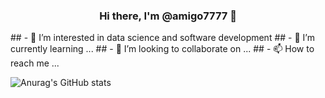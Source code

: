 <h3 align="center"> Hi there, I'm @amigo7777 👋 </h3>
## - 👀 I’m interested in data science and software development
## - 🌱 I’m currently learning ...
## - 💞️ I’m looking to collaborate on ...
## - 📫 How to reach me ...

<!---
amigo7777/amigo7777 is a ✨ special ✨ repository because its `README.md` (this file) appears on your GitHub profile.
You can click the Preview link to take a look at your changes.
--->
![Anurag's GitHub stats](https://github-readme-stats.vercel.app/api?username=amigo7777&show_icons=true&theme=tokyonight)
